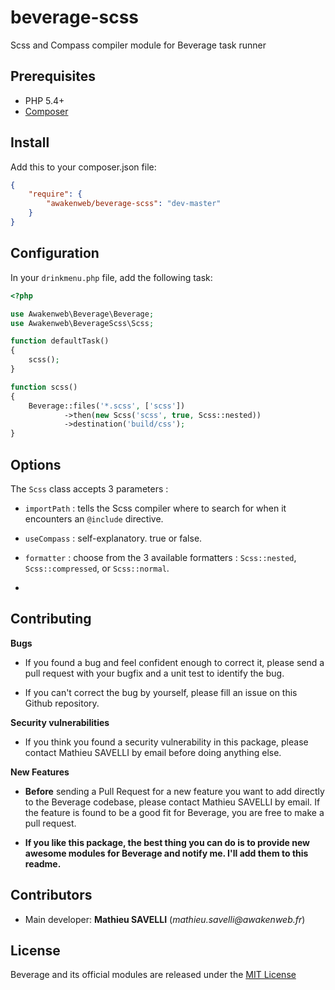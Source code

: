 beverage-scss
=============

Scss and Compass compiler module for Beverage task runner

Prerequisites
-------------

* PHP 5.4+
* [Composer](https://getcomposer.org/)

Install
-------

Add this to your composer.json file:
```json
{
    "require": {
        "awakenweb/beverage-scss": "dev-master"
    }
}
```

Configuration
-------------

In your `drinkmenu.php` file, add the following task:

```php
<?php

use Awakenweb\Beverage\Beverage;
use Awakenweb\BeverageScss\Scss;

function defaultTask()
{
    scss();
}

function scss()
{
    Beverage::files('*.scss', ['scss'])
            ->then(new Scss('scss', true, Scss::nested))
            ->destination('build/css');
}

```

Options
-------


The `Scss` class accepts 3 parameters :

* `importPath` : tells the Scss compiler where to search for when it encounters an `@include` directive.

* `useCompass` : self-explanatory. true or false.

* `formatter` : choose from the 3 available formatters : `Scss::nested`, `Scss::compressed`, or `Scss::normal`.
* 


Contributing
------------

__Bugs__

* If you found a bug and feel confident enough to correct it, please send a pull request with your bugfix and a unit test to identify the bug.

* If you can't correct the bug by yourself, please fill an issue on this Github repository.

__Security vulnerabilities__

* If you think you found a security vulnerability in this package, please contact Mathieu SAVELLI by email before doing anything else.

__New Features__

* __Before__ sending a Pull Request for a new feature you want to add directly to the Beverage codebase, please contact Mathieu SAVELLI by email. If the feature is found to be a good fit for Beverage, you are free to make a pull request.

* __If you like this package, the best thing you can do is to provide new awesome modules for Beverage and notify me. I'll add them to this readme.__
 
Contributors
------------

* Main developer: __Mathieu SAVELLI__ (_mathieu.savelli@awakenweb.fr_)
 

License
-------

Beverage and its official modules are released under the [MIT License](http://opensource.org/licenses/MIT)